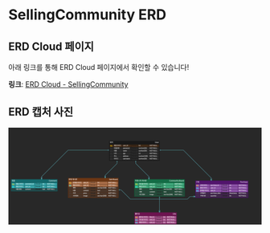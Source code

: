 # SellingCommunity ERD

## ERD Cloud 페이지

아래 링크를 통해 ERD Cloud 페이지에서 확인할 수 있습니다!

**링크**: [ERD Cloud - SellingCommunity](https://www.erdcloud.com/p/RnkBzJe4Cww92uLr3)

## ERD 캡처 사진

![SellingCommunity ERD](./SellingCommunity_ERD.png)

